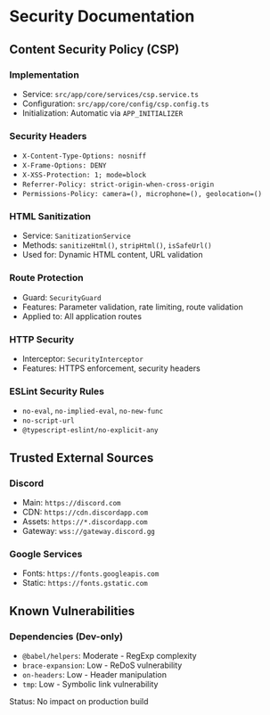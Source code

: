 # Security Documentation

## Content Security Policy (CSP)

### Implementation
- Service: `src/app/core/services/csp.service.ts`
- Configuration: `src/app/core/config/csp.config.ts`
- Initialization: Automatic via `APP_INITIALIZER`

### Security Headers
- `X-Content-Type-Options: nosniff`
- `X-Frame-Options: DENY`
- `X-XSS-Protection: 1; mode=block`
- `Referrer-Policy: strict-origin-when-cross-origin`
- `Permissions-Policy: camera=(), microphone=(), geolocation=()`

### HTML Sanitization
- Service: `SanitizationService`
- Methods: `sanitizeHtml()`, `stripHtml()`, `isSafeUrl()`
- Used for: Dynamic HTML content, URL validation

### Route Protection
- Guard: `SecurityGuard`
- Features: Parameter validation, rate limiting, route validation
- Applied to: All application routes

### HTTP Security
- Interceptor: `SecurityInterceptor`
- Features: HTTPS enforcement, security headers

### ESLint Security Rules
- `no-eval`, `no-implied-eval`, `no-new-func`
- `no-script-url`
- `@typescript-eslint/no-explicit-any`

## Trusted External Sources

### Discord
- Main: `https://discord.com`
- CDN: `https://cdn.discordapp.com`
- Assets: `https://*.discordapp.com`
- Gateway: `wss://gateway.discord.gg`

### Google Services
- Fonts: `https://fonts.googleapis.com`
- Static: `https://fonts.gstatic.com`

## Known Vulnerabilities

### Dependencies (Dev-only)
- `@babel/helpers`: Moderate - RegExp complexity
- `brace-expansion`: Low - ReDoS vulnerability
- `on-headers`: Low - Header manipulation
- `tmp`: Low - Symbolic link vulnerability

Status: No impact on production build